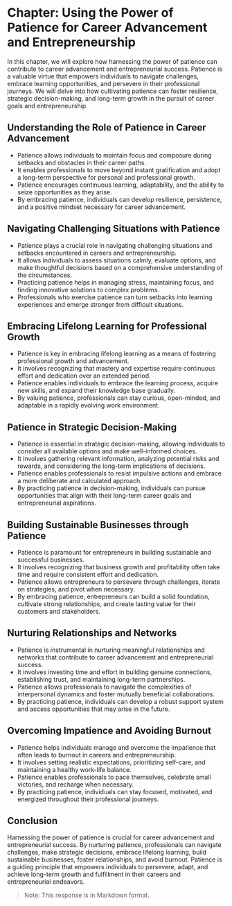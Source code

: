 Chapter: Using the Power of Patience for Career Advancement and Entrepreneurship
================================================================================

In this chapter, we will explore how harnessing the power of patience can contribute to career advancement and entrepreneurial success. Patience is a valuable virtue that empowers individuals to navigate challenges, embrace learning opportunities, and persevere in their professional journeys. We will delve into how cultivating patience can foster resilience, strategic decision-making, and long-term growth in the pursuit of career goals and entrepreneurship.

**Understanding the Role of Patience in Career Advancement**
------------------------------------------------------------

* Patience allows individuals to maintain focus and composure during setbacks and obstacles in their career paths.
* It enables professionals to move beyond instant gratification and adopt a long-term perspective for personal and professional growth.
* Patience encourages continuous learning, adaptability, and the ability to seize opportunities as they arise.
* By embracing patience, individuals can develop resilience, persistence, and a positive mindset necessary for career advancement.

**Navigating Challenging Situations with Patience**
---------------------------------------------------

* Patience plays a crucial role in navigating challenging situations and setbacks encountered in careers and entrepreneurship.
* It allows individuals to assess situations calmly, evaluate options, and make thoughtful decisions based on a comprehensive understanding of the circumstances.
* Practicing patience helps in managing stress, maintaining focus, and finding innovative solutions to complex problems.
* Professionals who exercise patience can turn setbacks into learning experiences and emerge stronger from difficult situations.

**Embracing Lifelong Learning for Professional Growth**
-------------------------------------------------------

* Patience is key in embracing lifelong learning as a means of fostering professional growth and advancement.
* It involves recognizing that mastery and expertise require continuous effort and dedication over an extended period.
* Patience enables individuals to embrace the learning process, acquire new skills, and expand their knowledge base gradually.
* By valuing patience, professionals can stay curious, open-minded, and adaptable in a rapidly evolving work environment.

**Patience in Strategic Decision-Making**
-----------------------------------------

* Patience is essential in strategic decision-making, allowing individuals to consider all available options and make well-informed choices.
* It involves gathering relevant information, analyzing potential risks and rewards, and considering the long-term implications of decisions.
* Patience enables professionals to resist impulsive actions and embrace a more deliberate and calculated approach.
* By practicing patience in decision-making, individuals can pursue opportunities that align with their long-term career goals and entrepreneurial aspirations.

**Building Sustainable Businesses through Patience**
----------------------------------------------------

* Patience is paramount for entrepreneurs in building sustainable and successful businesses.
* It involves recognizing that business growth and profitability often take time and require consistent effort and dedication.
* Patience allows entrepreneurs to persevere through challenges, iterate on strategies, and pivot when necessary.
* By embracing patience, entrepreneurs can build a solid foundation, cultivate strong relationships, and create lasting value for their customers and stakeholders.

**Nurturing Relationships and Networks**
----------------------------------------

* Patience is instrumental in nurturing meaningful relationships and networks that contribute to career advancement and entrepreneurial success.
* It involves investing time and effort in building genuine connections, establishing trust, and maintaining long-term partnerships.
* Patience allows professionals to navigate the complexities of interpersonal dynamics and foster mutually beneficial collaborations.
* By practicing patience, individuals can develop a robust support system and access opportunities that may arise in the future.

**Overcoming Impatience and Avoiding Burnout**
----------------------------------------------

* Patience helps individuals manage and overcome the impatience that often leads to burnout in careers and entrepreneurship.
* It involves setting realistic expectations, prioritizing self-care, and maintaining a healthy work-life balance.
* Patience enables professionals to pace themselves, celebrate small victories, and recharge when necessary.
* By practicing patience, individuals can stay focused, motivated, and energized throughout their professional journeys.

**Conclusion**
--------------

Harnessing the power of patience is crucial for career advancement and entrepreneurial success. By nurturing patience, professionals can navigate challenges, make strategic decisions, embrace lifelong learning, build sustainable businesses, foster relationships, and avoid burnout. Patience is a guiding principle that empowers individuals to persevere, adapt, and achieve long-term growth and fulfillment in their careers and entrepreneurial endeavors.
> Note: This response is in Markdown format.
